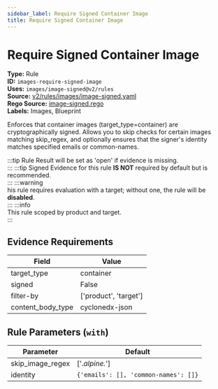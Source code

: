 ```yaml
---
sidebar_label: Require Signed Container Image
title: Require Signed Container Image
---  
```

# Require Signed Container Image  
**Type:** Rule  
**ID:** `images-require-signed-image`  
**Uses:** `images/image-signed@v2/rules`  
**Source:** [v2/rules/images/image-signed.yaml](https://github.com/scribe-public/sample-policies/v2/rules/images/image-signed.yaml)  
**Rego Source:** [image-signed.rego](https://github.com/scribe-public/sample-policies/v2/rules/images/image-signed.rego)  
**Labels:** Images, Blueprint  

Enforces that container images (target_type=container) are cryptographically signed.
Allows you to skip checks for certain images matching skip_regex, and optionally
ensures that the signer's identity matches specified emails or common-names.


:::tip 
Rule Result will be set as 'open' if evidence is missing.  
::: 
:::tip 
Signed Evidence for this rule **IS NOT** required by default but is recommended.  
::: 
:::warning  
his rule requires evaluation with a target; without one, the rule will be **disabled**.  
::: 
:::info  
This rule scoped by product and target.  
:::  

## Evidence Requirements  
| Field | Value |
|-------|-------|
| target_type | container |
| signed | False |
| filter-by | ['product', 'target'] |
| content_body_type | cyclonedx-json |

## Rule Parameters (`with`)  
| Parameter | Default |
|-----------|---------|
| skip_image_regex | ['.*alpine.*'] |
| identity | `{'emails': [], 'common-names': []}` |

